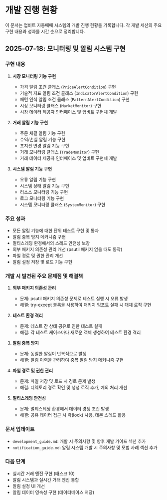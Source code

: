# 개발 진행 현황

이 문서는 업비트 자동매매 시스템의 개발 진행 현황을 기록합니다. 각 개발 세션의 주요 구현 내용과 성과를 시간 순으로 정리합니다.

## 2025-07-18: 모니터링 및 알림 시스템 구현

### 구현 내용

1. **시장 모니터링 기능 구현**
   - 가격 알림 조건 클래스 (`PriceAlertCondition`) 구현
   - 기술적 지표 알림 조건 클래스 (`IndicatorAlertCondition`) 구현
   - 패턴 인식 알림 조건 클래스 (`PatternAlertCondition`) 구현
   - 시장 모니터링 클래스 (`MarketMonitor`) 구현
   - 시장 데이터 제공자 인터페이스 및 업비트 구현체 개발

2. **거래 알림 기능 구현**
   - 주문 체결 알림 기능 구현
   - 수익/손실 알림 기능 구현
   - 포지션 변경 알림 기능 구현
   - 거래 모니터링 클래스 (`TradeMonitor`) 구현
   - 거래 데이터 제공자 인터페이스 및 업비트 구현체 개발

3. **시스템 알림 기능 구현**
   - 오류 알림 기능 구현
   - 시스템 상태 알림 기능 구현
   - 리소스 모니터링 기능 구현
   - 로그 모니터링 기능 구현
   - 시스템 모니터링 클래스 (`SystemMonitor`) 구현

### 주요 성과

- 모든 알림 기능에 대한 단위 테스트 구현 및 통과
- 알림 중복 방지 메커니즘 구현
- 멀티스레딩 환경에서의 스레드 안전성 보장
- 외부 패키지 의존성 관리 개선 (psutil 패키지 없을 때도 동작)
- 파일 경로 및 권한 관리 개선
- 알림 설정 저장 및 로드 기능 구현

### 개발 시 발견된 주요 문제점 및 해결책

1. **외부 패키지 의존성 관리**
   - 문제: psutil 패키지 의존성 문제로 테스트 실행 시 오류 발생
   - 해결: try-except 블록을 사용하여 패키지 임포트 실패 시 대체 로직 구현

2. **테스트 환경 격리**
   - 문제: 테스트 간 상태 공유로 인한 테스트 실패
   - 해결: 각 테스트 케이스마다 새로운 객체 생성하여 테스트 환경 격리

3. **알림 중복 방지**
   - 문제: 동일한 알림이 반복적으로 발생
   - 해결: 알림 이력을 관리하여 중복 알림 방지 메커니즘 구현

4. **파일 경로 및 권한 관리**
   - 문제: 파일 저장 및 로드 시 경로 문제 발생
   - 해결: 디렉토리 경로 확인 및 생성 로직 추가, 예외 처리 개선

5. **멀티스레딩 안전성**
   - 문제: 멀티스레딩 환경에서 데이터 경쟁 조건 발생
   - 해결: 공유 데이터 접근 시 락(lock) 사용, 데몬 스레드 활용

### 문서 업데이트

- `development_guide.md`: 개발 시 주의사항 및 향후 개발 가이드 섹션 추가
- `notification_guide.md`: 알림 시스템 개발 시 주의사항 및 모범 사례 섹션 추가

### 다음 단계

- 실시간 거래 엔진 구현 (태스크 10)
- 알림 시스템과 실시간 거래 엔진 통합
- 알림 설정 UI 개선
- 알림 데이터 영속성 구현 (데이터베이스 저장)